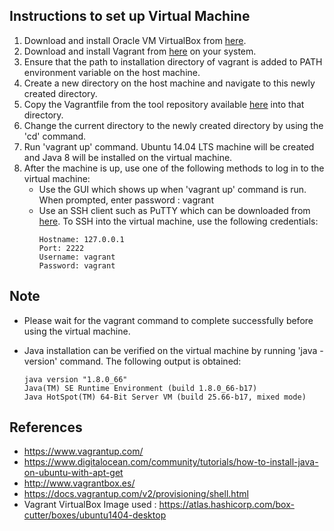 ## Instructions to set up Virtual Machine  

1. Download and install Oracle VM VirtualBox from [here](https://www.virtualbox.org/wiki/Downloads). 
2. Download and install Vagrant from [here](https://www.vagrantup.com/downloads.html) on your system. 
3. Ensure that the path to installation directory of vagrant is added to PATH environment variable on the host machine.
4. Create a new directory on the host machine and navigate to this newly created directory.
5. Copy the Vagrantfile from the tool repository available [here](https://github.com/SoftwareEngineeringToolDemos/ICSE-2012-javamop/blob/master/build-vm/Vagrantfile) into that directory.
6. Change the current directory to the newly created directory by using the 'cd' command. 
7. Run 'vagrant up' command. Ubuntu 14.04 LTS machine will be created and Java 8 will be installed on the virtual machine.
8. After the machine is up, use one of the following methods to log in to the virtual machine:
   * Use the GUI which shows up when 'vagrant up' command is run. When prompted, enter password : vagrant
   * Use an SSH client such as PuTTY which can be downloaded from [here](http://www.chiark.greenend.org.uk/~sgtatham/putty/download.html). To SSH into the virtual machine, use the following credentials:
       ~~~
       Hostname: 127.0.0.1
       Port: 2222
       Username: vagrant
       Password: vagrant
       ~~~
 
## Note
* Please wait for the vagrant command to complete successfully before using the virtual machine.
* Java installation can be verified on the virtual machine by running 'java -version' command. The following output is obtained:

  ~~~
  java version "1.8.0_66"
  Java(TM) SE Runtime Environment (build 1.8.0_66-b17)
  Java HotSpot(TM) 64-Bit Server VM (build 25.66-b17, mixed mode)
  ~~~

## References
* https://www.vagrantup.com/
* https://www.digitalocean.com/community/tutorials/how-to-install-java-on-ubuntu-with-apt-get
* http://www.vagrantbox.es/
* https://docs.vagrantup.com/v2/provisioning/shell.html
* Vagrant VirtualBox Image used : https://atlas.hashicorp.com/box-cutter/boxes/ubuntu1404-desktop
